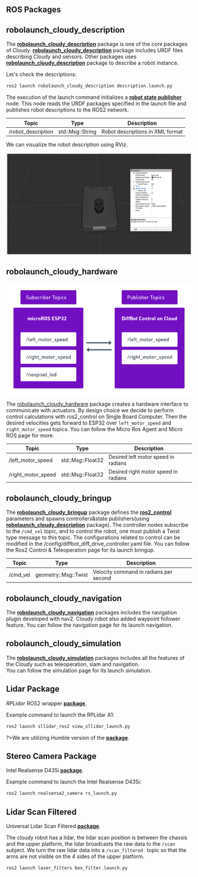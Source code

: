 ## **ROS Packages**

## robolaunch_cloudy_description

The [**robolaunch_cloudy_description**](https://github.com/robolaunch/cloudy/tree/main/robolaunch_cloudy_description) package is one of the core packages of Cloudy. 
[**robolaunch_cloudy_description**](https://github.com/robolaunch/cloudy/tree/main/robolaunch_cloudy_description) package includes URDF files describing Cloudy and sensors. Other packages uses [**robolaunch_cloudy_description**](https://github.com/robolaunch/cloudy/tree/main/robolaunch_cloudy_description) package to describe a robot instance. 

Let's check the descriptions:
```bash
ros2 launch robolaunch_cloudy_description description.launch.py
```

The execution of the launch command initializes a [**robot state publisher**](http://wiki.ros.org/robot_state_publisher) node. This node reads the URDF packages specified in the launch file and publishes robot descriptions to the ROS2 network.


| **Topic**          | **Type**          | **Description**                                      |
|--------------------|-------------------|------------------------------------------------------|
| /robot_description  | std::Msg::String | Robot descriptions in XML format                     |


We can visualize the robot description using RViz.

![logo](https://raw.githubusercontent.com/robolaunch/trademark/main/repository-media/cloudy/images/cloudy_rviz.png)

## robolaunch_cloudy_hardware
<img style="display:block; margin:auto;" src="https://raw.githubusercontent.com/robolaunch/trademark/main/repository-media/cloudy/images/microros_scheme.png"/>

The [robolaunch_cloudy_hardware](https://github.com/robolaunch/cloudy/tree/main/robolaunch_cloudy_hardware) package creates a hardware interface to communicate with actuators. By design choice we decide to perform control calculations with ros2_control on Single Board Computer. Then the desired velocities gets forward to ESP32 over `left_motor_speed` and `right_motor_speed` topics. 
You can follow the <a>Micro Ros Agent</a> and <a>Micro ROS</a> page for more.

| **Topic**          | **Type**          | **Description**                                      |
|--------------------|-------------------|------------------------------------------------------|
| /left_motor_speed  | std::Msg::Float32 | Desired left motor speed in radians                  |
| /right_motor_speed | std::Msg::Float32 | Desired right motor speed in radians                 |

## robolaunch_cloudy_bringup
The [**robolaunch_cloudy_bringup**](https://github.com/robolaunch/cloudy/tree/main/robolaunch_cloudy_bringup) package defines the [**ros2_control**](https://control.ros.org/master/index.html) parameters and spawns controllers&state publishers(using [**robolaunch_cloudy_description**](https://github.com/robolaunch/cloudy/tree/main/robolaunch_cloudy_description) package). The controller nodes subscribe to the `/cmd_vel` topic, and to control the robot, one must publish a Twist type message to this topic. The configurations related to control can be modified in the /config/diffbot_diff_drive_controller.yaml file. 
You can follow the <a>Ros2 Control & Teleoperation</a> page for its launch bringup.

| **Topic**          | **Type**          | **Description**                                      |
|--------------------|-------------------|------------------------------------------------------|
| /cmd_vel  | geometry::Msg::Twist | Velocity command in radians per second                     |

## robolaunch_cloudy_navigation
The [**robolaunch_cloudy_navigation**](https://github.com/robolaunch/cloudy/tree/main/robolaunch_cloudy_navigation) packages includes the navigation plugin developed with nav2. Cloudy robot also added waypoint follower feature. 
You can follow the <a>navigation</a> page for its launch navigation.

## robolaunch_cloudy_simulation
The [**robolaunch_cloudy_simulation**](https://github.com/robolaunch/cloudy/tree/main/robolaunch_cloudy_simulator) packages includes all the features of the Cloudy such as teleoperation, slam and navigation. </br>
You can follow the <a>simulation</a> page for its launch simulation.

## Lidar Package
_RPLidar_ ROS2 wrapper [**package**](https://github.com/Slamtec/sllidar_ros2). 

Example command to launch the RPLidar A1: 
```bash
ros2 launch sllidar_ros2 view_sllidar_launch.py
```

?>We are utilizing Humble version of the [**package**](https://github.com/Slamtec/sllidar_ros2/pull/15).

## Stereo Camera Package 
Intel Realsense D435i [**package**](https://github.com/IntelRealSense/realsense-ros).

Example command to launch the Intel Realsense D435i: 
```bash
ros2 launch realsense2_camera rs_launch.py
```
## Lidar Scan Filtered
Universal Lidar Scan Filtered [**package**](https://github.com/ros-perception/laser_filters).

The cloudy robot has a lidar, the lidar scan position is between the chassis and the upper platform, the lidar broadcasts the raw data to the  ```/scan ``` subject. We turn the raw lidar data into a  ```/scan_filtered ``` topic so that the arms are not visible on the 4 sides of the upper platform.

```bash
ros2 launch laser_filters box_filter.launch.py
```
